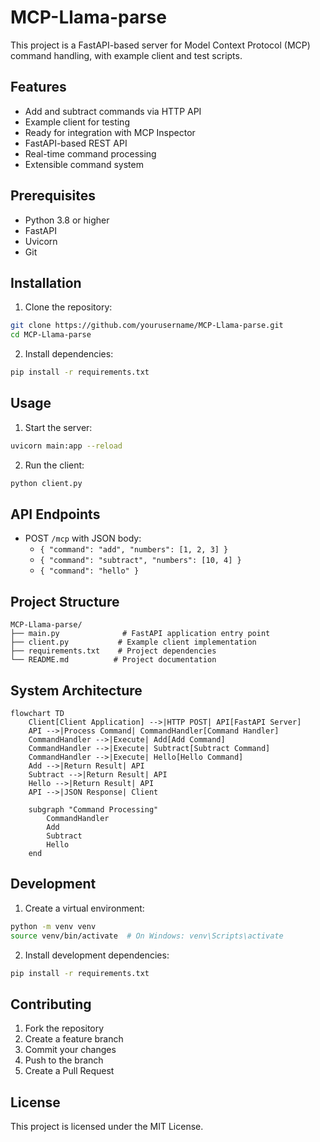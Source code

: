 # MCP-Llama-parse

This project is a FastAPI-based server for Model Context Protocol (MCP) command handling, with example client and test scripts.

## Features

- Add and subtract commands via HTTP API
- Example client for testing
- Ready for integration with MCP Inspector
- FastAPI-based REST API
- Real-time command processing
- Extensible command system

## Prerequisites

- Python 3.8 or higher
- FastAPI
- Uvicorn
- Git

## Installation

1. Clone the repository:
```bash
git clone https://github.com/yourusername/MCP-Llama-parse.git
cd MCP-Llama-parse
```

2. Install dependencies:
```bash
pip install -r requirements.txt
```

## Usage

1. Start the server:
```bash
uvicorn main:app --reload
```

2. Run the client:
```bash
python client.py
```

## API Endpoints

- POST `/mcp` with JSON body:
  - `{ "command": "add", "numbers": [1, 2, 3] }`
  - `{ "command": "subtract", "numbers": [10, 4] }`
  - `{ "command": "hello" }`

## Project Structure

```
MCP-Llama-parse/
├── main.py              # FastAPI application entry point
├── client.py           # Example client implementation
├── requirements.txt    # Project dependencies
└── README.md          # Project documentation
```

## System Architecture

```mermaid
flowchart TD
    Client[Client Application] -->|HTTP POST| API[FastAPI Server]
    API -->|Process Command| CommandHandler[Command Handler]
    CommandHandler -->|Execute| Add[Add Command]
    CommandHandler -->|Execute| Subtract[Subtract Command]
    CommandHandler -->|Execute| Hello[Hello Command]
    Add -->|Return Result| API
    Subtract -->|Return Result| API
    Hello -->|Return Result| API
    API -->|JSON Response| Client

    subgraph "Command Processing"
        CommandHandler
        Add
        Subtract
        Hello
    end
```

## Development

1. Create a virtual environment:
```bash
python -m venv venv
source venv/bin/activate  # On Windows: venv\Scripts\activate
```

2. Install development dependencies:
```bash
pip install -r requirements.txt
```

## Contributing

1. Fork the repository
2. Create a feature branch
3. Commit your changes
4. Push to the branch
5. Create a Pull Request

## License

This project is licensed under the MIT License. 
